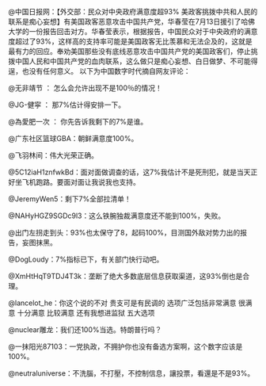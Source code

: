 @中国日报网：【外交部：民众对中央政府满意度超93% 美政客挑拨中共和人民的联系是痴心妄想】有美国政客恶意攻击中国共产党，华春莹在7月13日援引了哈佛大学的一份报告回击对方。华春莹表示，根据报告，中国民众对于中央政府的满意度超过了93%，这样高的支持率可能是美国政客无比羡慕和无法企及的，这就是最有力的回应。奉劝美国那些没有底线恶意攻击中国共产党的美国政客们，停止挑拨中国人民和中国共产党的血肉联系，这么做只是痴心妄想、白日做梦、不可能得逞，也没有任何意义。 以下为中国数字时代摘自网友评论：

@无非靖节 ： 怎么会允许出现不是100％的情况！

@JG-健寜 ： 那7%估计得安排一下。

@為愛肥一次 ： 你先告诉我剩下的7%是谁。

@广东社区篮球GBA：朝鲜满意度100%。

@飞羽林间：伟大光荣正确。

@5C12iaH1znfwkBd：面对面做调查的话，这7%我估计不是死刑犯，就是当天正好坐飞机跑路。要面对面让我说我也支持。

@JeremyWen5：剩下7%全部拉清单！

@NAHyHGZ9SGDc9l3：这么铁腕独裁满意度还不能到100%，失败。

@出门左拐走到头：93%也太保守了8，起码100%，目测国外敌对势力出的报告，妄图抹黑。

@DogLoudy：7%指标已下，有关部门快行动吧。

@XmHtHqT9TDJ4T3k：垄断了绝大多数底层信息获取渠道，这93%倒也是合理。

@lancelot_he：你这个说的不对 贵支可是有民调的 选项广泛包括非常满意 很满意 十分满意 比较满意 还有我想进监狱 五大选项

@nuclear雕龙：我们还100%当选。特朗普行吗？

@一抹阳光87103：一党执政，不拥护你也没有备选方案啊，这个数字应该是100%。

@neutraluniverse：不洗腦，不打壓，不控制信息，讓投票，看還是不是93%。 

